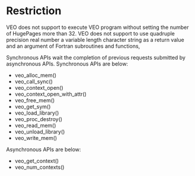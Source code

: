 # Restriction

VEO does not support to execute VEO program without setting the number of HugePages more than 32.
VEO does not support to use quadruple precision real number a variable length character string as a return value and an argument of Fortran subroutines and functions,

Synchronous APIs wait the completion of previous requests submitted by asynchronous APIs.
Synchronous APIs are below:
 - veo_alloc_mem()
 - veo_call_sync()
 - veo_context_open()
 - veo_context_open_with_attr()
 - veo_free_mem()
 - veo_get_sym()
 - veo_load_library()
 - veo_proc_destroy()
 - veo_read_mem()
 - veo_unload_library()
 - veo_write_mem()

Asynchronous APIs are below:
 - veo_get_context()
 - veo_num_contexts()
